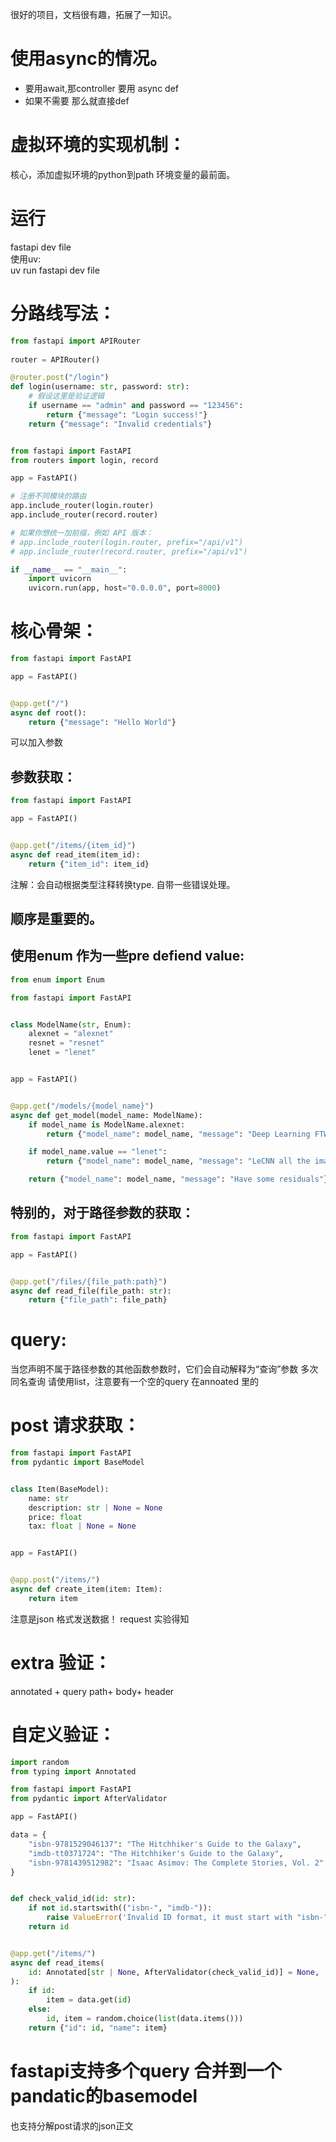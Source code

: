很好的项目，文档很有趣，拓展了一知识。
# 使用async的情况。
- 要用await,那controller 要用 async def
- 如果不需要 那么就直接def
# 虚拟环境的实现机制：
核心，添加虚拟环境的python到path 环境变量的最前面。
# 运行
fastapi dev file  
使用uv:  
uv run  fastapi dev file
# 分路线写法：
```py
from fastapi import APIRouter
    
router = APIRouter()

@router.post("/login")
def login(username: str, password: str):
    # 假设这里是验证逻辑
    if username == "admin" and password == "123456":
        return {"message": "Login success!"}
    return {"message": "Invalid credentials"}



```
```py
from fastapi import FastAPI
from routers import login, record

app = FastAPI()

# 注册不同模块的路由
app.include_router(login.router)
app.include_router(record.router)

# 如果你想统一加前缀，例如 API 版本：
# app.include_router(login.router, prefix="/api/v1")
# app.include_router(record.router, prefix="/api/v1")

if __name__ == "__main__":
    import uvicorn
    uvicorn.run(app, host="0.0.0.0", port=8000)


```

# 核心骨架：
```py
from fastapi import FastAPI

app = FastAPI()


@app.get("/")
async def root():
    return {"message": "Hello World"}
```
可以加入参数
## 参数获取：
```py
from fastapi import FastAPI

app = FastAPI()


@app.get("/items/{item_id}")
async def read_item(item_id):
    return {"item_id": item_id}
```
注解：会自动根据类型注释转换type.
自带一些错误处理。
## 顺序是重要的。
## 使用enum 作为一些pre defiend value:
```py
from enum import Enum

from fastapi import FastAPI


class ModelName(str, Enum):
    alexnet = "alexnet"
    resnet = "resnet"
    lenet = "lenet"


app = FastAPI()


@app.get("/models/{model_name}")
async def get_model(model_name: ModelName):
    if model_name is ModelName.alexnet:
        return {"model_name": model_name, "message": "Deep Learning FTW!"}

    if model_name.value == "lenet":
        return {"model_name": model_name, "message": "LeCNN all the images"}

    return {"model_name": model_name, "message": "Have some residuals"}
```

## 特别的，对于路径参数的获取：
```py
from fastapi import FastAPI

app = FastAPI()


@app.get("/files/{file_path:path}")
async def read_file(file_path: str):
    return {"file_path": file_path}
```
# query:
当您声明不属于路径参数的其他函数参数时，它们会自动解释为“查询”参数
多次同名查询 请使用list，注意要有一个空的query 在annoated 里的
# post 请求获取：
```py
from fastapi import FastAPI
from pydantic import BaseModel


class Item(BaseModel):
    name: str
    description: str | None = None
    price: float
    tax: float | None = None


app = FastAPI()


@app.post("/items/")
async def create_item(item: Item):
    return item
```
注意是json 格式发送数据！
request 实验得知
# extra 验证：
annotated + query path+ body+ header

# 自定义验证：
```py
import random
from typing import Annotated

from fastapi import FastAPI
from pydantic import AfterValidator

app = FastAPI()

data = {
    "isbn-9781529046137": "The Hitchhiker's Guide to the Galaxy",
    "imdb-tt0371724": "The Hitchhiker's Guide to the Galaxy",
    "isbn-9781439512982": "Isaac Asimov: The Complete Stories, Vol. 2",
}


def check_valid_id(id: str):
    if not id.startswith(("isbn-", "imdb-")):
        raise ValueError('Invalid ID format, it must start with "isbn-" or "imdb-"')
    return id


@app.get("/items/")
async def read_items(
    id: Annotated[str | None, AfterValidator(check_valid_id)] = None,
):
    if id:
        item = data.get(id)
    else:
        id, item = random.choice(list(data.items()))
    return {"id": id, "name": item}
```

# fastapi支持多个query 合并到一个pandatic的basemodel
也支持分解post请求的json正文